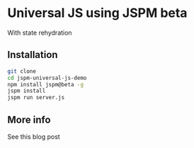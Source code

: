 # Universal JS using JSPM beta

With state rehydration

## Installation

```sh
git clone
cd jspm-universal-js-demo
npm install jspm@beta -g
jspm install
jspm run server.js
```

## More info

See this blog post
